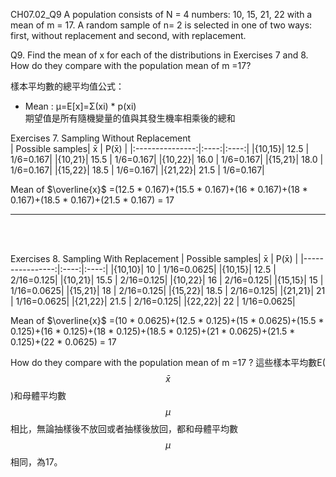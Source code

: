 CH07.02_Q9
A population consists of N = 4 numbers: 10, 15, 21, 22 with a mean of m = 17. 
A random sample of n= 2 is selected in one of two ways: first, without replacement and second, with replacement.  


Q9. Find the mean of x for each of the distributions in Exercises 7 and 8.
How do they compare with the population mean of m =17?

樣本平均數的總平均值公式：   
- Mean : μ=E[x]=Σ(xi) * p(xi)  
  期望值是所有隨機變量的值與其發生機率相乘後的總和  
  
Exercises 7. Sampling Without Replacement  
| Possible samples|   x̄ |      P(x̄) | 
|:---------------:|:----:|:----:|
|{10,15}| 12.5  | 1/6=0.167|
|{10,21}|  15.5 | 1/6=0.167|
|{10,22}|  16.0 | 1/6=0.167|
|{15,21}|  18.0 | 1/6=0.167|
|{15,22}|  18.5 | 1/6=0.167|
|{21,22}|  21.5 | 1/6=0.167|

 Mean of $\overline{x}$  =(12.5 * 0.167)+(15.5 * 0.167)+(16 * 0.167)+(18 * 0.167)+(18.5 * 0.167)+(21.5 * 0.167)  = 17  
 
-----
<br>
<br>
  
Exercises 8. Sampling With Replacement
| Possible samples|   x̄ |      P(x̄) | 
|----------------:|:----:|:----:|
|{10,10}| 10   | 1/16=0.0625|
|{10,15}| 12.5 | 2/16=0.125|
|{10,21}| 15.5 | 2/16=0.125|
|{10,22}| 16   | 2/16=0.125|
|{15,15}| 15   | 1/16=0.0625|
|{15,21}| 18   | 2/16=0.125|
|{15,22}| 18.5 | 2/16=0.125|
|{21,21}| 21   | 1/16=0.0625|
|{21,22}| 21.5 | 2/16=0.125|
|{22,22}| 22   | 1/16=0.0625|  

Mean of $\overline{x}$  =(10 * 0.0625)+(12.5 * 0.125)+(15 * 0.0625)+(15.5 * 0.125)+(16 * 0.125)+(18 * 0.125)+(18.5 * 0.125)+(21 * 0.0625)+(21.5 * 0.125)+(22 * 0.0625)  = 17  

How do they compare with the population mean of m =17 ?
這些樣本平均數E( $$\bar{x}$$ )和母體平均數 $$\mu$$ 相比，無論抽樣後不放回或者抽樣後放回，都和母體平均數 $$\mu$$ 相同，為17。



